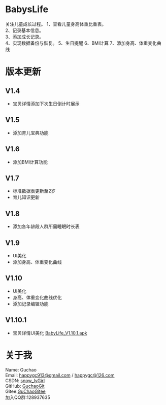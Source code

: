 # BabysLife
关注儿童成长过程。
1、查看儿童身高体重比重表。  
2、记录基本信息。  
3、添加成长记录。  
4、实现数据备份与恢复。
5、生日提醒
6、BMI计算
7、添加身高、体重变化曲线


# 版本更新
## V1.4
* 宝贝详情添加下次生日倒计时展示

## V1.5
* 添加育儿宝典功能

## V1.6
* 添加BMI计算功能

## V1.7
* 标准数据表更新至2岁
* 育儿知识更新

## V1.8
* 添加各年龄段人群所需睡眠时长表

## V1.9
* UI美化
* 添加身高、体重变化曲线

## V1.10
* UI美化
* 身高、体重变化曲线优化
* 添加记录编辑功能

## V1.10.1
* 宝贝详情UI美化
[BabyLife_V1.10.1.apk](https://github.com/GuchaoGit/BabysLife/blob/master/apk/BabyLife_20210220_release_V1.10.1.apk)

# 关于我  
Name: Guchao  
Email: happygc913@gmail.com / happygc@126.com  
CSDN: [snow_lyGirl](https://blog.csdn.net/qq_31028313)  
GitHub: [GuchaoGit](https://github.com/GuchaoGit?tab=repositories)  
Gitee:[GuChaoGitee](https://gitee.com/guchaogitee/projects)  
加入QQ群:128937635  